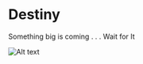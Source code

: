 # Destiny

Something big is coming . . . Wait for It 

![Alt text](/Présentation/public/Destiny.jpg "Destiny")